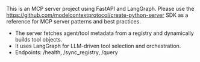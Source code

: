 <!-- Use this file to provide workspace-specific custom instructions to Copilot. For more details, visit https://code.visualstudio.com/docs/copilot/copilot-customization#_use-a-githubcopilotinstructionsmd-file -->

This is an MCP server project using FastAPI and LangGraph. Please use the https://github.com/modelcontextprotocol/create-python-server SDK as a reference for MCP server patterns and best practices.

- The server fetches agent/tool metadata from a registry and dynamically builds tool objects.
- It uses LangGraph for LLM-driven tool selection and orchestration.
- Endpoints: /health, /sync_registry, /query
